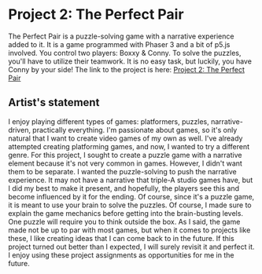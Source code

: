 # Project 2: The Perfect Pair

The Perfect Pair is a puzzle-solving game with a narrative experience added to it. It is a game programmed with Phaser 3 and a bit of p5.js involved. You control two players: Boxxy & Conny. To solve the puzzles, you'll have to utilize their teamwork. It is no easy task, but luckily, you have Conny by your side! The link to the project is here: [Project 2: The Perfect Pair](https://danielcacatian.github.io/CART-263/projects/project2/)

## Artist's statement

I enjoy playing different types of games: platformers, puzzles, narrative-driven, practically everything. I'm passionate about games, so it's only natural that I want to create video games of my own as well. I've already attempted creating platforming games, and now, I wanted to try a different genre. For this project, I sought to create a puzzle game with a narrative element because it's not very common in games. However, I didn't want them to be separate. I wanted the puzzle-solving to push the narrative experience. It may not have a narrative that triple-A studio games have, but I did my best to make it present, and hopefully, the players see this and become influenced by it for the ending. Of course, since it's a puzzle game, it is meant to use your brain to solve the puzzles. Of course, I made sure to explain the game mechanics before getting into the brain-busting levels. One puzzle will require you to think outside the box. As I said, the game made not be up to par with most games, but when it comes to projects like these, I like creating ideas that I can come back to in the future. If this project turned out better than I expected, I will surely revisit it and perfect it. I enjoy using these project assignments as opportunities for me in the future.
